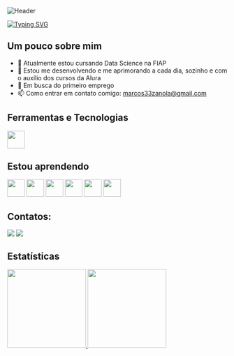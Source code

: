 ![Header](./github-marcos-chatotheader.png)

[![Typing SVG](https://readme-typing-svg.demolab.com?font=Oswald&weight=100&size=25&pause=1000&color=909090&center=true&width=961&lines=Currently+in+the+2nd+semester+of+Data+Science+at+FIAP;Improving+my+programming+skills+with+Alura;Currently+Studying%3A+HTML%2C+CSS%2C+JavaScript%2C+and+web+development;Currently+working+to+be+a+Pok%C3%A9mon+Master)](https://git.io/typing-svg)

## Um pouco sobre mim

- 🔭 Atualmente estou cursando Data Science na FIAP
- 🌱 Estou me desenvolvendo e me aprimorando a cada dia, sozinho e com o auxílio dos cursos da Alura
- 🤔 Em busca do primeiro emprego
- 📫 Como entrar em contato comigo: marcos33zanola@gmail.com


## Ferramentas e Tecnologias

<img loading="lazy" src="https://cdn.jsdelivr.net/gh/devicons/devicon/icons/git/git-original.svg" width="40" height="40"/>

## Estou aprendendo

<img loading="lazy" src="https://cdn.jsdelivr.net/gh/devicons/devicon@latest/icons/javascript/javascript-original.svg" width="40" height="40"/> <img loading="lazy" src="https://cdn.jsdelivr.net/gh/devicons/devicon@latest/icons/html5/html5-original.svg" width="40" height="40"/> <img loading="lazy" src="https://cdn.jsdelivr.net/gh/devicons/devicon@latest/icons/css3/css3-original.svg" width="40" height="40"/> <img loading="lazy" src="https://cdn.jsdelivr.net/gh/devicons/devicon@latest/icons/cplusplus/cplusplus-original.svg" width="40" height="40"/> <img loading="lazy" src="https://cdn.jsdelivr.net/gh/devicons/devicon@latest/icons/python/python-original.svg" widht="40" height="40" /> <img loading="lazy" src="https://cdn.jsdelivr.net/gh/devicons/devicon@latest/icons/sqldeveloper/sqldeveloper-original.svg" width="40" height="40"/>
          

## Contatos:

<div>
<a href="mailto:marcos33zanola@gmail.com"><img loading="lazy" src="https://img.shields.io/badge/Gmail-D14836?style=for-the-badge&logo=gmail&logoColor=white" target="_blank"></a>
<a href="https://www.linkedin.com/in/marcos-zanola-993687340" target="_blank"><img loading="lazy" src="https://img.shields.io/badge/-LinkedIn-%230077B5?style=for-the-badge&logo=linkedin&logoColor=white" target="_blank"></a>   
</div>

## Estatísticas

<div>
<a href="https://github.com/marcoszanola">
<img loading="lazy" height="180em" src="https://github-readme-stats.vercel.app/api/top-langs/?username=marcoszanola&layout=compact&langs_count=7&theme=dracula"/> 
<img loading="lazy" height="180em" src="https://github-readme-stats.vercel.app/api?username=marcoszanola&show_icons=true&theme=dracula&include_all_commits=true&count_private=true"/>
</div>

